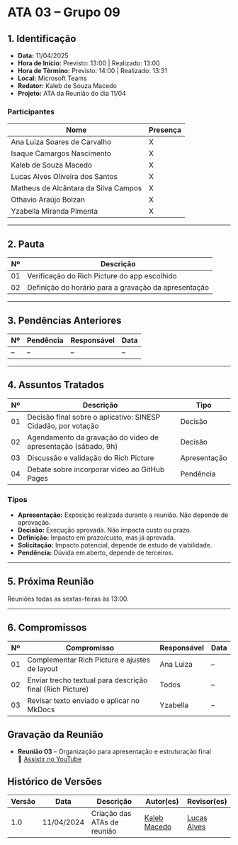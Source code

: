 # ATA 03 – Grupo 09

## 1. Identificação

- **Data:** 11/04/2025  
- **Hora de Início:** Previsto: 13:00 | Realizado: 13:00  
- **Hora de Término:** Previsto: 14:00 | Realizado: 13:31  
- **Local:** Microsoft Teams  
- **Redator:** Kaleb de Souza Macedo  
- **Projeto:** ATA da Reunião do dia 11/04

### Participantes

| Nome                                     | Presença |
|------------------------------------------|----------|
| Ana Luiza Soares de Carvalho             | X        |
| Isaque Camargos Nascimento               | X        |
| Kaleb de Souza Macedo                    | X        |
| Lucas Alves Oliveira dos Santos          | X        |
| Matheus de Alcântara da Silva Campos     | X        |
| Othavio Araújo Bolzan                    | X        |
| Yzabella Miranda Pimenta                 | X        |

---

## 2. Pauta

| Nº  | Descrição                                      |
|-----|------------------------------------------------|
| 01  | Verificação do Rich Picture do app escolhido   |
| 02  | Definição do horário para a gravação da apresentação |

---

## 3. Pendências Anteriores

| Nº  | Pendência | Responsável | Data |
|-----|-----------|-------------|------|
| –   | –         | –           | –    |

---

## 4. Assuntos Tratados

| Nº  | Descrição                                                                    | Tipo         |
|-----|------------------------------------------------------------------------------|--------------|
| 01  | Decisão final sobre o aplicativo: SINESP Cidadão, por votação               | Decisão      |
| 02  | Agendamento da gravação do vídeo de apresentação (sábado, 9h)               | Decisão      |
| 03  | Discussão e validação do Rich Picture                                       | Apresentação |
| 04  | Debate sobre incorporar vídeo ao GitHub Pages                               | Pendência    |

### Tipos

- **Apresentação:** Exposição realizada durante a reunião. Não depende de aprovação.  
- **Decisão:** Execução aprovada. Não impacta custo ou prazo.  
- **Definição:** Impacto em prazo/custo, mas já aprovada.  
- **Solicitação:** Impacto potencial, depende de estudo de viabilidade.  
- **Pendência:** Dúvida em aberto, depende de terceiros.

---

## 5. Próxima Reunião

Reuniões todas as sextas-feiras às 13:00.

---

## 6. Compromissos

| Nº  | Compromisso                                              | Responsável | Data |
|-----|-----------------------------------------------------------|-------------|------|
| 01  | Complementar Rich Picture e ajustes de layout             | Ana Luiza   | –    |
| 02  | Enviar trecho textual para descrição final (Rich Picture) | Todos       | –    |
| 03  | Revisar texto enviado e aplicar no MkDocs                 | Yzabella    | –    |


## Gravação da Reunião

- **Reunião 03** – Organização para apresentação e estruturação final  
  🔗 [Assistir no YouTube](https://youtu.be/j282D-g8U4M)

## Histórico de Versões

| Versão | Data | Descrição | Autor(es) | Revisor(es) |
|--------|------|-----------|-----------|-------------|
| 1.0 | 11/04/2024 | Criação das ATAs de reunião |  [Kaleb Macedo](https://github.com/kalebmacedo)  | [Lucas Alves](https://github.com/LucasAlves71) |